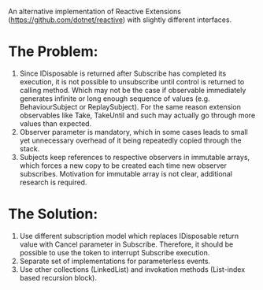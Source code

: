 An alternative implementation of Reactive Extensions (https://github.com/dotnet/reactive) with slightly different interfaces.

# The Problem:

1. Since IDisposable is returned after Subscribe has completed its execution, it is not possible to unsubscribe until control is returned to calling method.
   Which may not be the case if observable immediately generates infinite or long enough sequence of values (e.g. BehaviourSubject or ReplaySubject).
   For the same reason extension observables like Take, TakeUntil and such may actually go through more values than expected.
2. Observer parameter is mandatory, which in some cases leads to small yet unnecessary overhead of it being repeatedly copied through the stack.
3. Subjects keep references to respective observers in immutable arrays, which forces a new copy to be created each time new observer subscribes.
   Motivation for immutable array is not clear, additional research is required.

# The Solution:

1. Use different subscription model which replaces IDisposable return value with Cancel parameter in Subscribe. Therefore, it should be possible to use the token to interrupt Subscribe execution.
2. Separate set of implementations for parameterless events.
3. Use other collections (LinkedList) and invokation methods (List-index based recursion block).
